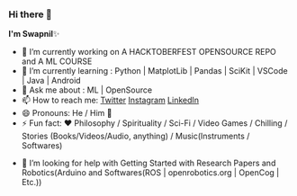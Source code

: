 ### Hi there 👋


**I'm Swapnil**✨



- 🔭 I’m currently working on A HACKTOBERFEST OPENSOURCE REPO and A ML COURSE
- 🌱 I’m currently learning : Python | MatplotLib | Pandas | SciKit | VSCode | Java | Android
- 💬 Ask me about : ML | OpenSource
- 📫 How to reach me: [Twitter](https://twitter.com/Swapnil43128204)
[Instagram](https://www.instagram.com/ig.swapnilchand/)
[LinkedIn](https://www.linkedin.com/in/swapnil-chand-887aa117a/)
- 😄 Pronouns: He / Him 🤦
- ⚡ Fun fact: ❤️️ Philosophy / Spirituality / Sci-Fi / Video Games / Chilling / Stories (Books/Videos/Audio, anything) / Music(Instruments / Softwares)
<!--- 👯 I’m looking to collaborate on ...--->
- 🤔 I’m looking for help with Getting Started with Research Papers and Robotics(Arduino and Softwares(ROS | openrobotics.org | OpenCog | Etc.))
